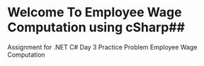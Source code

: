 # Welcome To Employee Wage Computation using cSharp##
Assignment for .NET C# Day 3 Practice Problem Employee Wage Computation
